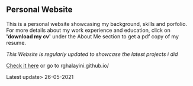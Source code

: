 ## Personal Website

This is a personal website showcasing my background, skills and porfolio. For more details about my
work experience and education, click on **'download my cv'** under the About Me section to get a pdf copy of my resume.

_This Website is regularly updated to showcase the latest projects i did_

[Check it here](https://rghalayini.github.io) or go to rghalayini.github.io/

Latest update> 26-05-2021
